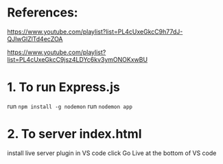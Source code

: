 # References:

https://www.youtube.com/playlist?list=PL4cUxeGkcC9h77dJ-QJlwGlZlTd4ecZOA

https://www.youtube.com/playlist?list=PL4cUxeGkcC9jsz4LDYc6kv3ymONOKxwBU

# 1. To run Express.js

run `npm install -g nodemon`
run `nodemon app`

# 2. To server index.html

install live server plugin in VS code
click Go Live at the bottom of VS code

